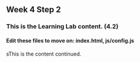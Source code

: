 ## Week 4 Step 2

### This is the Learning Lab content. (4.2)

#### Edit these files to move on: index.html, js/config.js

sThis is the content continued.